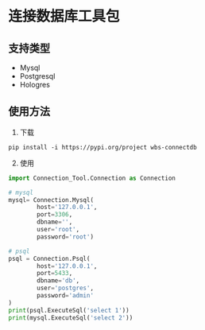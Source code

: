 # 连接数据库工具包
## 支持类型
- Mysql
- Postgresql
- Hologres
## 使用方法
1. 下载
```
pip install -i https://pypi.org/project wbs-connectdb
```
2. 使用
```python
import Connection_Tool.Connection as Connection

# mysql
mysql= Connection.Mysql(
        host='127.0.0.1',
        port=3306,
        dbname='',
        user='root',
        password='root')

# psql
psql = Connection.Psql(
        host='127.0.0.1',
        port=5433,
        dbname='db',
        user='postgres',
        password='admin'
)
print(psql.ExecuteSql('select 1'))
print(mysql.ExecuteSql('select 2'))
```

